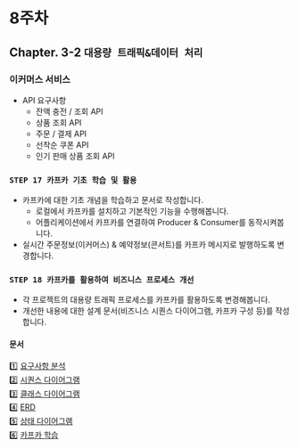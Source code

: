 # 8주차
## Chapter. 3-2 `대용량 트래픽&데이터 처리`
### 이커머스 서비스
- API 요구사항
  - 잔액 충전 / 조회 API
  - 상품 조회 API
  - 주문 / 결제 API
  - 선착순 쿠폰 API
  - 인기 판매 상품 조회 API

### **`STEP 17 카프카 기초 학습 및 활용`**

- 카프카에 대한 기초 개념을 학습하고 문서로 작성합니다.
    - 로컬에서 카프카를 설치하고 기본적인 기능을 수행해봅니다.
    - 어플리케이션에서 카프카를 연결하여 Producer & Consumer를 동작시켜봅니다.
- 실시간 주문정보(이커머스) & 예약정보(콘서트)를 카프카 메시지로 발행하도록 변경합니다.

### **`STEP 18 카프카를 활용하여 비즈니스 프로세스 개선`**

- 각 프로젝트의 대용량 트래픽 프로세스를 카프카를 활용하도록 변경해봅니다.
- 개선한 내용에 대한 설계 문서(비즈니스 시퀀스 다이어그램, 카프카 구성 등)를 작성합니다.

#### 문서
1️⃣ [요구사항 분석](./docs/요구사항%20분석.md)  
2️⃣ [시퀀스 다이어그램](./docs/시퀌스%20다이어그램.md)  
3️⃣ [클래스 다이어그램](./docs/클래스%20다이어그램.md)  
4️⃣ [ERD](./docs/ERD.md)  
5️⃣ [상태 다이어그램](./docs/상태%20다이어그램.md)  
6️⃣ [카프카 학습](./docs/카프카%20학습%20내용.md)  